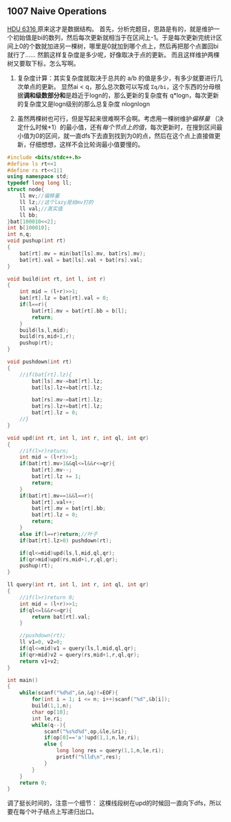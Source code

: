## 1007 Naive Operations
[HDU 6316 ][1]
原来这才是数据结构。
首先，分析完题目，思路是有的，就是维护一个初始值是bi的数列，然后每次更新就相当于在区间上-1。于是每次更新完统计区间上0的个数就加进另一棵树，哪里是0就加到哪个点上，然后再把那个点置回bi就行了……
然鹅这样复杂度是多少呢，好像取决于点的更新。
而且这样维护两棵树又要取下标，怎么写啊。

1. 复杂度计算：其实复杂度就取决于总共的 a/b 的值是多少，有多少就要进行几次单点的更新。
显然ai < q，那么总次数可以写成 `Σq/bi`，这个东西的分母根据**调和级数部分和**是趋近于logn的，那么更新的复杂度有 q\*logn，每次更新的复杂度又是logn级别的那么总复杂度 nlognlogn 

2. 虽然两棵树也可行，但是写起来很难啊不会啊。考虑用一棵树维护*偏移量* （决定什么时候+1）的最小值，还有*每个节点上的值*，每次更新时，在搜到区间最小值为0的区间，就一直dfs下去直到找到为0的点，然后在这个点上直接做更新，仔细想想，这样不会比轮询最小值要慢的。

``` cpp
#include <bits/stdc++.h>
#define ls rt<<1
#define rs rt<<1|1
using namespace std;
typedef long long ll;
struct node{
    ll mv;//偏移量
    ll lz;//这个lazy是给mv打的
    ll val;//真实值
    ll bb;
}bat[100010<<2];
int b[100010];
int n,q;
void pushup(int rt)
{
    bat[rt].mv = min(bat[ls].mv, bat[rs].mv);
    bat[rt].val = bat[ls].val + bat[rs].val;
}

void build(int rt, int l, int r)
{
    int mid = (l+r)>>1;
    bat[rt].lz = bat[rt].val = 0;
    if(l==r){
        bat[rt].mv = bat[rt].bb = b[l];
        return;
    }
    build(ls,l,mid);
    build(rs,mid+1,r);
    pushup(rt);
}

void pushdown(int rt)
{
    //if(bat[rt].lz){
        bat[ls].mv-=bat[rt].lz;
        bat[ls].lz+=bat[rt].lz;

        bat[rs].mv-=bat[rt].lz;
        bat[rs].lz+=bat[rt].lz;
        bat[rt].lz = 0;
    //}
}

void upd(int rt, int l, int r, int ql, int qr)
{
    //if(l>r)return;
    int mid = (l+r)>>1;
    if(bat[rt].mv>1&&ql<=l&&r<=qr){
        bat[rt].mv--;
        bat[rt].lz += 1;
        return;
    }
    if(bat[rt].mv==1&&l==r){
        bat[rt].val++;
        bat[rt].mv = bat[rt].bb;
        bat[rt].lz = 0;
        return;
    }
    else if(l==r)return;//叶子
    if(bat[rt].lz>0) pushdown(rt);

    if(ql<=mid)upd(ls,l,mid,ql,qr);
    if(qr>mid)upd(rs,mid+1,r,ql,qr);
    pushup(rt);
}

ll query(int rt, int l, int r, int ql, int qr)
{
    //if(l>r)return 0;
    int mid = (l+r)>>1;
    if(ql<=l&&r<=qr){
        return bat[rt].val;
    }

    //pushdown(rt);
    ll v1=0, v2=0;
    if(ql<=mid)v1 = query(ls,l,mid,ql,qr);
    if(qr>mid)v2 = query(rs,mid+1,r,ql,qr);
    return v1+v2;
}

int main()
{
    while(scanf("%d%d",&n,&q)!=EOF){
        for(int i = 1; i <= n; i++)scanf("%d",&b[i]);
        build(1,1,n);
        char op[10];
        int le,ri;
        while(q--){
            scanf("%s%d%d",op,&le,&ri);
            if(op[0]=='a')upd(1,1,n,le,ri);
            else {
                long long res = query(1,1,n,le,ri);
                printf("%lld\n",res);
            }
        }
    }
    return 0;
}
```
调了挺长时间的，注意一个细节：
这棵线段树在upd的时候回一直向下dfs，所以要在每个叶子结点上写递归出口。


  [1]: http://hdu.hustoj.com/showproblem.php?pid=6315